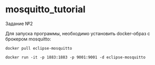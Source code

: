 # mosquitto_tutorial
Задание №2

Для запуска программы, необходимо установить docker-образ с брокером mosquitto:

```docker pull eclipse-mosquitto```

````docker run -it -p 1883:1883 -p 9001:9001 -d eclipse-mosquitto````
